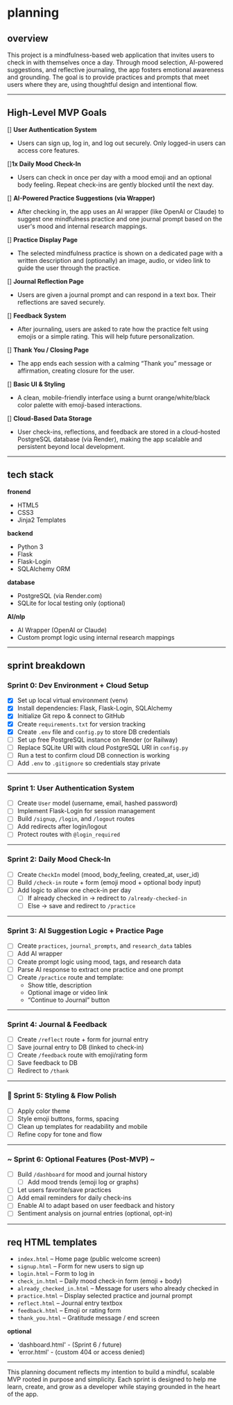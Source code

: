 # planning

## overview
This project is a mindfulness-based web application that invites 
users to check in with themselves once a day. Through mood selection, 
AI-powered suggestions, and reflective journaling, the app fosters 
emotional awareness and grounding. The goal is to provide practices 
and prompts that meet users where they are, using thoughtful design 
and intentional flow.

---

## High-Level MVP Goals

[] **User Authentication System**  
  - Users can sign up, log in, and log out securely. Only logged-in users can access core features.

[]**1x Daily Mood Check-In**  
  - Users can check in once per day with a mood emoji and an optional body feeling. Repeat check-ins are gently blocked until the next day.

[] **AI-Powered Practice Suggestions (via Wrapper)**  
  - After checking in, the app uses an AI wrapper (like OpenAI or Claude) to suggest one mindfulness practice and one journal prompt based on the user's mood and internal research mappings.

[] **Practice Display Page**  
  - The selected mindfulness practice is shown on a dedicated page with a written description and (optionally) an image, audio, or video link to guide the user through the practice.

[] **Journal Reflection Page**  
  - Users are given a journal prompt and can respond in a text box. Their reflections are saved securely.

[] **Feedback System**  
  - After journaling, users are asked to rate how the practice felt using emojis or a simple rating. This will help future personalization.

[] **Thank You / Closing Page**  
  - The app ends each session with a calming “Thank you” message or affirmation, creating closure for the user.

[] **Basic UI & Styling**  
  - A clean, mobile-friendly interface using a burnt orange/white/black color palette with emoji-based interactions.

[] **Cloud-Based Data Storage**  
  - User check-ins, reflections, and feedback are stored in a cloud-hosted PostgreSQL database (via Render), making the app scalable and persistent beyond local development.

---

## tech stack

**fronend**
- HTML5
- CSS3
- Jinja2 Templates

**backend**
- Python 3
- Flask
- Flask-Login
- SQLAlchemy ORM

**database**
- PostgreSQL (via Render.com)
- SQLite for local testing only (optional)

**AI/nlp**
- AI Wrapper (OpenAI or Claude)
- Custom prompt logic using internal research mappings

---

## sprint breakdown

### Sprint 0: Dev Environment + Cloud Setup
- [x] Set up local virtual environment (venv)
- [x] Install dependencies: Flask, Flask-Login, SQLAlchemy
- [x] Initialize Git repo & connect to GitHub
- [x] Create `requirements.txt` for version tracking
- [x] Create `.env` file and `config.py` to store DB credentials
- [ ] Set up free PostgreSQL instance on Render (or Railway)
- [ ] Replace SQLite URI with cloud PostgreSQL URI in `config.py`
- [ ] Run a test to confirm cloud DB connection is working
- [ ] Add `.env` to `.gitignore` so credentials stay private

---

### Sprint 1: User Authentication System
- [ ] Create `User` model (username, email, hashed password)
- [ ] Implement Flask-Login for session management
- [ ] Build `/signup`, `/login`, and `/logout` routes
- [ ] Add redirects after login/logout
- [ ] Protect routes with `@login_required`

---

### Sprint 2: Daily Mood Check-In
- [ ] Create `CheckIn` model (mood, body_feeling, created_at, user_id)
- [ ] Build `/check-in` route + form (emoji mood + optional body input)
- [ ] Add logic to allow one check-in per day
  - [ ] If already checked in → redirect to `/already-checked-in`
  - [ ] Else → save and redirect to `/practice`

---

### Sprint 3: AI Suggestion Logic + Practice Page
- [ ] Create `practices`, `journal_prompts`, and `research_data` tables
- [ ] Add AI wrapper
- [ ] Create prompt logic using mood, tags, and research data
- [ ] Parse AI response to extract one practice and one prompt
- [ ] Create `/practice` route and template:
  - Show title, description
  - Optional image or video link
  - “Continue to Journal” button

---

### Sprint 4: Journal & Feedback
- [ ] Create `/reflect` route + form for journal entry
- [ ] Save journal entry to DB (linked to check-in)
- [ ] Create `/feedback` route with emoji/rating form
- [ ] Save feedback to DB
- [ ] Redirect to `/thank`

---

### 🚀 Sprint 5: Styling & Flow Polish
- [ ] Apply color theme
- [ ] Style emoji buttons, forms, spacing
- [ ] Clean up templates for readability and mobile
- [ ] Refine copy for tone and flow

---

###  ~ Sprint 6: Optional Features (Post-MVP) ~
- [ ] Build `/dashboard` for mood and journal history
  - [ ] Add mood trends (emoji log or graphs)
- [ ] Let users favorite/save practices
- [ ] Add email reminders for daily check-ins
- [ ] Enable AI to adapt based on user feedback and history
- [ ] Sentiment analysis on journal entries (optional, opt-in)

---

## req HTML templates

- `index.html` – Home page (public welcome screen)
- `signup.html` – Form for new users to sign up
- `login.html` – Form to log in
- `check_in.html` – Daily mood check-in form (emoji + body)
- `already_checked_in.html` – Message for users who already checked in
- `practice.html` – Display selected practice and journal prompt
- `reflect.html` – Journal entry textbox
- `feedback.html` – Emoji or rating form
- `thank_you.html` – Gratitude message / end screen

**optional**
- 'dashboard.html' - (Sprint 6 / future)
-  'error.html' - (custom 404 or access denied)

---

This planning document reflects my intention to build a mindful, 
scalable MVP rooted in purpose and simplicity. Each sprint is 
designed to help me learn, create, and grow as a developer while 
staying grounded in the heart of the app.
